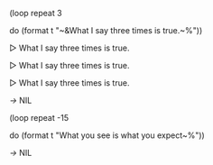  

(loop repeat 3 

do (format t "~&What I say three times is true.~%")) 

&#9655; What I say three times is true. 

&#9655; What I say three times is true. 

&#9655; What I say three times is true. 

*→* NIL 

(loop repeat -15 

do (format t "What you see is what you expect~%")) 

*→* NIL 



 

 

